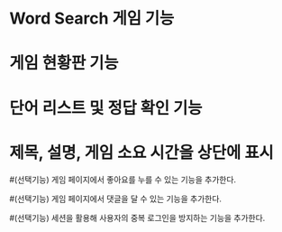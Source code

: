 # Word Search 게임 기능

# 게임 현황판 기능

# 단어 리스트 및 정답 확인 기능

# 제목, 설명, 게임 소요 시간을 상단에 표시

#(선택기능) 게임 페이지에서 좋아요를 누를 수 있는 기능을 추가한다.

#(선택기능) 게임 페이지에서 댓글을 달 수 있는 기능을 추가한다.

#(선택기능) 세션을 활용해 사용자의 중복 로그인을 방지하는 기능을 추가한다.
